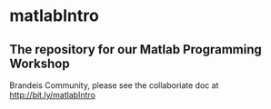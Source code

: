 # matlabIntro 
## The repository for our Matlab Programming Workshop 

Brandeis Community, please see the collaboriate doc at http://bit.ly/matlabIntro 

